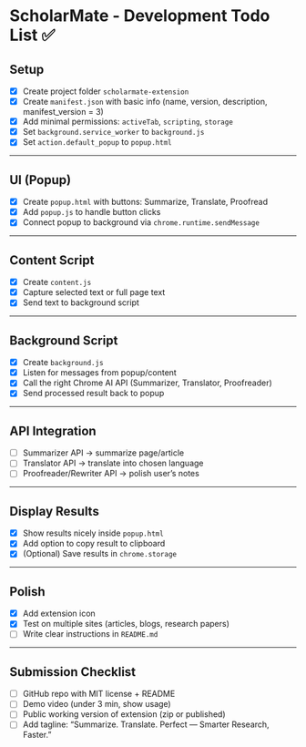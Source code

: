 # ScholarMate - Development Todo List ✅

## Setup
- [x] Create project folder `scholarmate-extension`
- [x] Create `manifest.json` with basic info (name, version, description, manifest_version = 3)
- [x] Add minimal permissions: `activeTab`, `scripting`, `storage`
- [x] Set `background.service_worker` to `background.js`
- [x] Set `action.default_popup` to `popup.html`

---

## UI (Popup)
- [x] Create `popup.html` with buttons: Summarize, Translate, Proofread
- [x] Add `popup.js` to handle button clicks
- [x] Connect popup to background via `chrome.runtime.sendMessage`

---

## Content Script
- [x] Create `content.js`
- [x] Capture selected text or full page text
- [x] Send text to background script

---

## Background Script
- [x] Create `background.js`
- [x] Listen for messages from popup/content
- [x] Call the right Chrome AI API (Summarizer, Translator, Proofreader)
- [x] Send processed result back to popup

---

## API Integration
- [ ] Summarizer API → summarize page/article
- [ ] Translator API → translate into chosen language
- [ ] Proofreader/Rewriter API → polish user’s notes

---

## Display Results
- [x] Show results nicely inside `popup.html`
- [x] Add option to copy result to clipboard
- [x] (Optional) Save results in `chrome.storage`

---

## Polish
- [x] Add extension icon
- [x] Test on multiple sites (articles, blogs, research papers)
- [ ] Write clear instructions in `README.md`

---

## Submission Checklist
- [ ] GitHub repo with MIT license + README
- [ ] Demo video (under 3 min, show usage)
- [ ] Public working version of extension (zip or published)
- [ ] Add tagline: “Summarize. Translate. Perfect — Smarter Research, Faster.”
